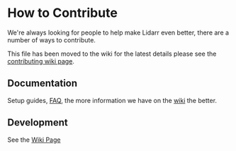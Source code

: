 # How to Contribute

We're always looking for people to help make Lidarr even better, there are a number of ways to contribute.

This file has been moved to the wiki for the latest details please see the [contributing wiki page](https://wiki.servarr.com/lidarr/contributing).

## Documentation
Setup guides, [FAQ](https://wiki.servarr.com/lidarr/faq), the more information we have on the [wiki](https://wiki.servarr.com/lidarr) the better.

## Development

See the [Wiki Page]((https://wiki.servarr.com/lidarr/contributing))
